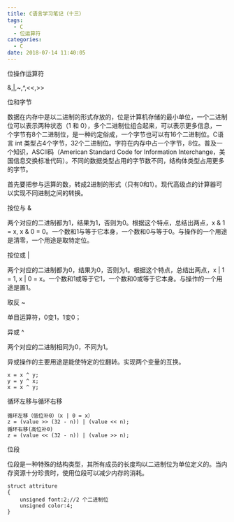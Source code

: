 ```yaml
---
title: C语言学习笔记（十三）
tags:
  - C
  - 位运算符
categories:
  - C
date: 2018-07-14 11:40:05
---
```


位操作运算符

&,|,~,^,<<,>>
<!-- more -->

位和字节

数据在内存中是以二进制的形式存放的，位是计算机存储的最小单位，一个二进制位可以表示两种状态（1 和 0），多个二进制位组合起来，可以表示更多信息，一个字节有8个二进制位，是一种约定俗成，一个字节也可以有16个二进制位。C语言 int 类型占4个字节，32个二进制位。字符在内存中占一个字节，8位。普及一个知识，ASCII码（American Standard Code for Information Interchange，美国信息交换标准代码）。不同的数据类型占用的字节数不同，结构体类型占用更多的字节。

首先要把参与运算的数，转成2进制的形式（只有0和1）。现代高级点的计算器可以实现不同进制之间的转换。

按位与 &

两个对应的二进制都为1，结果为1，否则为0。根据这个特点，总结出两点，x & 1 = x, x & 0 = 0。一个数和1与等于它本身，一个数和0与等于0。与操作的一个用途是清零，一个用途是取特定位。

按位或 |

两个对应的二进制都为0，结果为0，否则为1。根据这个特点，总结出两点，x | 1 = 1, x | 0 = x。一个数和1或等于它1，一个数和0或等于它本身。与操作的一个用途是置1。

取反 ~

单目运算符，0变1，1变0；


异或 ^

两个对应的二进制相同为0，不同为1。

异或操作的主要用途是能使特定的位翻转。实现两个变量的互换。

```
x = x ^ y;
y = y ^ x;
x = x ^ y;
```

循环左移与循环右移

```
循环左移（低位补0）（x | 0 = x）
z = (value >> (32 - n)) | (value << n);
循环右移(高位补0)
z = (value << (32 - n)) | (value >> n);
```

位段

位段是一种特殊的结构类型，其所有成员的长度均以二进制位为单位定义的。当内存资源十分珍贵时，使用位段可以减少内存的消耗。

```
struct attriture
{
	unsigned font:2;//2 个二进制位
	unsigned color:4;
}
```

